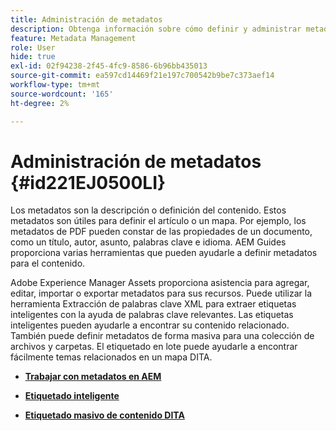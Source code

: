 ```yaml
---
title: Administración de metadatos
description: Obtenga información sobre cómo definir y administrar metadatos en AEM Guides. Utilice el etiquetado inteligente y masivo para encontrar fácilmente temas relacionados dentro de un mapa DITA.
feature: Metadata Management
role: User
hide: true
exl-id: 02f94238-2f45-4fc9-8586-6b96bb435013
source-git-commit: ea597cd14469f21e197c700542b9be7c373aef14
workflow-type: tm+mt
source-wordcount: '165'
ht-degree: 2%

---
```


# Administración de metadatos {#id221EJ0500LI}

Los metadatos son la descripción o definición del contenido. Estos metadatos son útiles para definir el artículo o un mapa. Por ejemplo, los metadatos de PDF pueden constar de las propiedades de un documento, como un título, autor, asunto, palabras clave e idioma. AEM Guides proporciona varias herramientas que pueden ayudarle a definir metadatos para el contenido.

Adobe Experience Manager Assets proporciona asistencia para agregar, editar, importar o exportar metadatos para sus recursos. Puede utilizar la herramienta Extracción de palabras clave XML para extraer etiquetas inteligentes con la ayuda de palabras clave relevantes. Las etiquetas inteligentes pueden ayudarle a encontrar su contenido relacionado. También puede definir metadatos de forma masiva para una colección de archivos y carpetas. El etiquetado en lote puede ayudarle a encontrar fácilmente temas relacionados en un mapa DITA.

- **[Trabajar con metadatos en AEM](metadata-dita.md)**

- **[Etiquetado inteligente](web-editor-smart-tagging.md)**

- **[Etiquetado masivo de contenido DITA](map-editor-bulk-tagging.md)**
